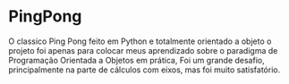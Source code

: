 # PingPong
O classico Ping Pong feito em Python e totalmente orientado a objeto
o projeto foi apenas para colocar meus aprendizado sobre o paradigma de Programação Orientada a Objetos em prática,
Foi um grande desafio, principalmente na parte de cálculos com eixos, mas foi muito satisfatório. 

